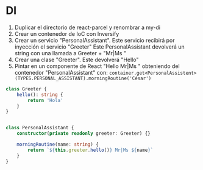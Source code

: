 # DI

1. Duplicar el directorio de react-parcel y renombrar a my-di
2. Crear un contenedor de IoC con Inversify
3. Crear un servicio "PersonalAssistant". Este servicio recibirá por inyección el servicio "Greeter" Este PersonalAssistant devolverá un string con una llamada a Greeter + "Mr|Ms <Vuestro nombre>"
4. Crear una clase "Greeter". Este devolverá "Hello"
5. Pintar en un componente de React "Hello Mr|Ms <Vuestro Nombre>" obteniendo del contenedor "PersonalAssistant" con: `container.get<PersonalAssistent>(TYPES.PERSONAL_ASSISTANT).morningRoutine('César')`

```typescript
class Greeter {
    hello(): string {
        return 'Hola'
    }
}


class PersonalAssistant {
    constructor(private readonly greeter: Greeter) {}

    morningRoutine(name: string) {
        return `${this.greeter.hello()} Mr|Ms ${name}`
    }
}
```
